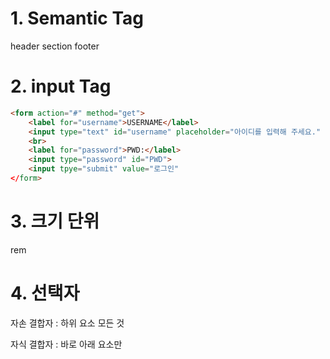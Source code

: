 # 1. Semantic Tag

header section footer 

# 2. input Tag

```html
<form action="#" method="get">
    <label for="username">USERNAME</label>
    <input type="text" id="username" placeholder="아이디를 입력해 주세요." autofocus>
    <br>
    <label for="password">PWD:</label>
    <input type="password" id="PWD">
    <input tpye="submit" value="로그인"
</form>
```



# 3. 크기 단위

rem



# 4. 선택자

자손 결합자 : 하위 요소 모든 것

자식 결합자 : 바로 아래 요소만


